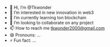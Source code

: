 - 👋 Hi, I’m @Tkwonder
- 👀 I’m interested in new innovation in web3 
- 🌱 I’m currently learning ton blockchain
- 💞️ I’m looking to collaborate on any project
- 📫 How to reach me tkwonder2000@gmail.com
- 😄 Pronouns: ...
- ⚡ Fun fact: ...

<!---
Tkwonder/Tkwonder is a ✨ special ✨ repository because its `README.md` (this file) appears on your GitHub profile.
You can click the Preview link to take a look at your changes.
--->
